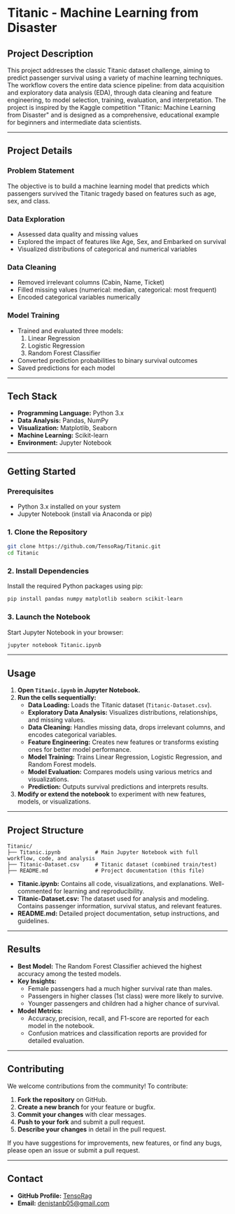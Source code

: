 # Titanic - Machine Learning from Disaster

## Project Description
This project addresses the classic Titanic dataset challenge, aiming to predict passenger survival using a variety of machine learning techniques. The workflow covers the entire data science pipeline: from data acquisition and exploratory data analysis (EDA), through data cleaning and feature engineering, to model selection, training, evaluation, and interpretation. The project is inspired by the Kaggle competition "Titanic: Machine Learning from Disaster" and is designed as a comprehensive, educational example for beginners and intermediate data scientists.

---

## Project Details
### Problem Statement
The objective is to build a machine learning model that predicts which passengers survived the Titanic tragedy based on features such as age, sex, and class.

### Data Exploration
- Assessed data quality and missing values
- Explored the impact of features like Age, Sex, and Embarked on survival
- Visualized distributions of categorical and numerical variables

### Data Cleaning
- Removed irrelevant columns (Cabin, Name, Ticket)
- Filled missing values (numerical: median, categorical: most frequent)
- Encoded categorical variables numerically

### Model Training
- Trained and evaluated three models:
  1. Linear Regression
  2. Logistic Regression
  3. Random Forest Classifier
- Converted prediction probabilities to binary survival outcomes
- Saved predictions for each model

---

## Tech Stack
- **Programming Language:** Python 3.x
- **Data Analysis:** Pandas, NumPy
- **Visualization:** Matplotlib, Seaborn
- **Machine Learning:** Scikit-learn
- **Environment:** Jupyter Notebook

---

## Getting Started

### Prerequisites
- Python 3.x installed on your system
- Jupyter Notebook (install via Anaconda or pip)

### 1. Clone the Repository
```bash
git clone https://github.com/TensoRag/Titanic.git
cd Titanic
```

### 2. Install Dependencies
Install the required Python packages using pip:
```bash
pip install pandas numpy matplotlib seaborn scikit-learn
```

### 3. Launch the Notebook
Start Jupyter Notebook in your browser:
```bash
jupyter notebook Titanic.ipynb
```

---

## Usage
1. **Open `Titanic.ipynb` in Jupyter Notebook.**
2. **Run the cells sequentially:**
   - **Data Loading:** Loads the Titanic dataset (`Titanic-Dataset.csv`).
   - **Exploratory Data Analysis:** Visualizes distributions, relationships, and missing values.
   - **Data Cleaning:** Handles missing data, drops irrelevant columns, and encodes categorical variables.
   - **Feature Engineering:** Creates new features or transforms existing ones for better model performance.
   - **Model Training:** Trains Linear Regression, Logistic Regression, and Random Forest models.
   - **Model Evaluation:** Compares models using various metrics and visualizations.
   - **Prediction:** Outputs survival predictions and interprets results.
3. **Modify or extend the notebook** to experiment with new features, models, or visualizations.

---

## Project Structure
```
Titanic/
├── Titanic.ipynb           # Main Jupyter Notebook with full workflow, code, and analysis
├── Titanic-Dataset.csv     # Titanic dataset (combined train/test)
├── README.md               # Project documentation (this file)
```
- **Titanic.ipynb:** Contains all code, visualizations, and explanations. Well-commented for learning and reproducibility.
- **Titanic-Dataset.csv:** The dataset used for analysis and modeling. Contains passenger information, survival status, and relevant features.
- **README.md:** Detailed project documentation, setup instructions, and guidelines.

---

## Results
- **Best Model:** The Random Forest Classifier achieved the highest accuracy among the tested models.
- **Key Insights:**
  - Female passengers had a much higher survival rate than males.
  - Passengers in higher classes (1st class) were more likely to survive.
  - Younger passengers and children had a higher chance of survival.
- **Model Metrics:**
  - Accuracy, precision, recall, and F1-score are reported for each model in the notebook.
  - Confusion matrices and classification reports are provided for detailed evaluation.

---

## Contributing
We welcome contributions from the community! To contribute:
1. **Fork the repository** on GitHub.
2. **Create a new branch** for your feature or bugfix.
3. **Commit your changes** with clear messages.
4. **Push to your fork** and submit a pull request.
5. **Describe your changes** in detail in the pull request.

If you have suggestions for improvements, new features, or find any bugs, please open an issue or submit a pull request.

---

## Contact
- **GitHub Profile:** [TensoRag](https://github.com/TensoRag)
- **Email:** denistanb05@gmail.com

